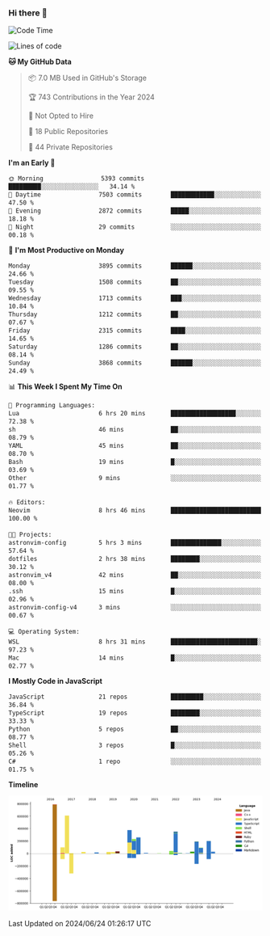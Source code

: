 ### Hi there 👋

<!--
**Clumsy-Coder/Clumsy-Coder** is a ✨ _special_ ✨ repository because its `README.md` (this file) appears on your GitHub profile.

Here are some ideas to get you started:

- 🔭 I’m currently working on ...
- 🌱 I’m currently learning ...
- 👯 I’m looking to collaborate on ...
- 🤔 I’m looking for help with ...
- 💬 Ask me about ...
- 📫 How to reach me: ...
- 😄 Pronouns: ...
- ⚡ Fun fact: ...
-->

<!-- anmol098/waka-readme-stats -->
<!--START_SECTION:waka-->
![Code Time](http://img.shields.io/badge/Code%20Time-813%20hrs%207%20mins-blue)

![Lines of code](https://img.shields.io/badge/From%20Hello%20World%20I%27ve%20Written-3.4%20million%20lines%20of%20code-blue)

**🐱 My GitHub Data** 

> 📦 7.0 MB Used in GitHub's Storage 
 > 
> 🏆 743 Contributions in the Year 2024
 > 
> 🚫 Not Opted to Hire
 > 
> 📜 18 Public Repositories 
 > 
> 🔑 44 Private Repositories 
 > 
**I'm an Early 🐤** 

```text
🌞 Morning                5393 commits        █████████░░░░░░░░░░░░░░░░   34.14 % 
🌆 Daytime                7503 commits        ████████████░░░░░░░░░░░░░   47.50 % 
🌃 Evening                2872 commits        █████░░░░░░░░░░░░░░░░░░░░   18.18 % 
🌙 Night                  29 commits          ░░░░░░░░░░░░░░░░░░░░░░░░░   00.18 % 
```
📅 **I'm Most Productive on Monday** 

```text
Monday                   3895 commits        ██████░░░░░░░░░░░░░░░░░░░   24.66 % 
Tuesday                  1508 commits        ██░░░░░░░░░░░░░░░░░░░░░░░   09.55 % 
Wednesday                1713 commits        ███░░░░░░░░░░░░░░░░░░░░░░   10.84 % 
Thursday                 1212 commits        ██░░░░░░░░░░░░░░░░░░░░░░░   07.67 % 
Friday                   2315 commits        ████░░░░░░░░░░░░░░░░░░░░░   14.65 % 
Saturday                 1286 commits        ██░░░░░░░░░░░░░░░░░░░░░░░   08.14 % 
Sunday                   3868 commits        ██████░░░░░░░░░░░░░░░░░░░   24.49 % 
```


📊 **This Week I Spent My Time On** 

```text
💬 Programming Languages: 
Lua                      6 hrs 20 mins       ██████████████████░░░░░░░   72.38 % 
sh                       46 mins             ██░░░░░░░░░░░░░░░░░░░░░░░   08.79 % 
YAML                     45 mins             ██░░░░░░░░░░░░░░░░░░░░░░░   08.70 % 
Bash                     19 mins             █░░░░░░░░░░░░░░░░░░░░░░░░   03.69 % 
Other                    9 mins              ░░░░░░░░░░░░░░░░░░░░░░░░░   01.77 % 

🔥 Editors: 
Neovim                   8 hrs 46 mins       █████████████████████████   100.00 % 

🐱‍💻 Projects: 
astronvim-config         5 hrs 3 mins        ██████████████░░░░░░░░░░░   57.64 % 
dotfiles                 2 hrs 38 mins       ████████░░░░░░░░░░░░░░░░░   30.12 % 
astronvim_v4             42 mins             ██░░░░░░░░░░░░░░░░░░░░░░░   08.00 % 
.ssh                     15 mins             █░░░░░░░░░░░░░░░░░░░░░░░░   02.96 % 
astronvim-config-v4      3 mins              ░░░░░░░░░░░░░░░░░░░░░░░░░   00.67 % 

💻 Operating System: 
WSL                      8 hrs 31 mins       ████████████████████████░   97.23 % 
Mac                      14 mins             █░░░░░░░░░░░░░░░░░░░░░░░░   02.77 % 
```

**I Mostly Code in JavaScript** 

```text
JavaScript               21 repos            █████████░░░░░░░░░░░░░░░░   36.84 % 
TypeScript               19 repos            ████████░░░░░░░░░░░░░░░░░   33.33 % 
Python                   5 repos             ██░░░░░░░░░░░░░░░░░░░░░░░   08.77 % 
Shell                    3 repos             █░░░░░░░░░░░░░░░░░░░░░░░░   05.26 % 
C#                       1 repo              ░░░░░░░░░░░░░░░░░░░░░░░░░   01.75 % 
```



**Timeline**

![Lines of Code chart](https://raw.githubusercontent.com/Clumsy-Coder/Clumsy-Coder/main/assets/bar_graph.png)


 Last Updated on 2024/06/24 01:26:17 UTC
<!--END_SECTION:waka-->
